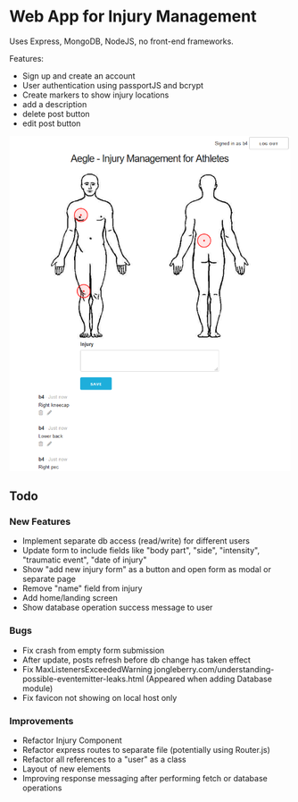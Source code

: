 # Web App for Injury Management

Uses Express, MongoDB, NodeJS, no front-end frameworks.

Features:
- Sign up and create an account
- User authentication using passportJS and bcrypt
- Create markers to show injury locations
- add a description
- delete post button
- edit post button

![screenshot](https://raw.githubusercontent.com/brendan-holmes/injury-management/master/screenshotNew.PNG)

## Todo

### New Features
- Implement separate db access (read/write) for different users
- Update form to include fields like "body part", "side", "intensity", "traumatic event", "date of injury"
- Show "add new injury form" as a button and open form as modal or separate page
- Remove "name" field from injury
- Add home/landing screen
- Show database operation success message to user

### Bugs
- Fix crash from empty form submission
- After update, posts refresh before db change has taken effect
- Fix MaxListenersExceededWarning jongleberry.com/understanding-possible-eventemitter-leaks.html (Appeared when adding Database module)
- Fix favicon not showing on local host only

### Improvements
- Refactor Injury Component
- Refactor express routes to separate file (potentially using Router.js)
- Refactor all references to a "user" as a class
- Layout of new elements
- Improving response messaging after performing fetch or database operations
